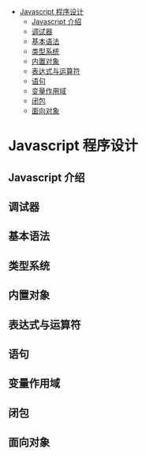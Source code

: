 <!-- START doctoc generated TOC please keep comment here to allow auto update -->
<!-- DON'T EDIT THIS SECTION, INSTEAD RE-RUN doctoc TO UPDATE -->

- [Javascript 程序设计](#javascript-%E7%A8%8B%E5%BA%8F%E8%AE%BE%E8%AE%A1)
  - [Javascript 介绍](#javascript-%E4%BB%8B%E7%BB%8D)
  - [调试器](#%E8%B0%83%E8%AF%95%E5%99%A8)
  - [基本语法](#%E5%9F%BA%E6%9C%AC%E8%AF%AD%E6%B3%95)
  - [类型系统](#%E7%B1%BB%E5%9E%8B%E7%B3%BB%E7%BB%9F)
  - [内置对象](#%E5%86%85%E7%BD%AE%E5%AF%B9%E8%B1%A1)
  - [表达式与运算符](#%E8%A1%A8%E8%BE%BE%E5%BC%8F%E4%B8%8E%E8%BF%90%E7%AE%97%E7%AC%A6)
  - [语句](#%E8%AF%AD%E5%8F%A5)
  - [变量作用域](#%E5%8F%98%E9%87%8F%E4%BD%9C%E7%94%A8%E5%9F%9F)
  - [闭包](#%E9%97%AD%E5%8C%85)
  - [面向对象](#%E9%9D%A2%E5%90%91%E5%AF%B9%E8%B1%A1)

<!-- END doctoc generated TOC please keep comment here to allow auto update -->

# Javascript 程序设计

## Javascript 介绍

## 调试器

## 基本语法

## 类型系统

## 内置对象

## 表达式与运算符

## 语句

## 变量作用域

## 闭包

## 面向对象

